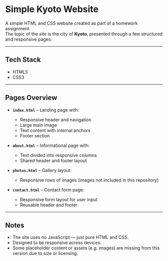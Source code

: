 # Simple Kyoto Website

A simple HTML and CSS website created as part of a homework assignment.  
The topic of the site is the city of **Kyoto**, presented through a few structured and responsive pages.

---

## Tech Stack

- HTML5  
- CSS3

---

## Pages Overview

- **`index.html`** – Landing page with:
  - Responsive header and navigation
  - Large main image
  - Text content with internal anchors
  - Footer section

- **`about.html`** – Informational page with:
  - Text divided into responsive columns
  - Shared header and footer layout

- **`photos.html`** – Gallery layout:
  - Responsive rows of images (images not included in this repository)

- **`contact.html`** – Contact form page:
  - Responsive form layout for user input
  - Reusable header and footer

---

## Notes

- The site uses no JavaScript — just pure HTML and CSS.
- Designed to be responsive across devices.
- Some placeholder content or assets (e.g. images) are missing from this version due to size or licensing.

